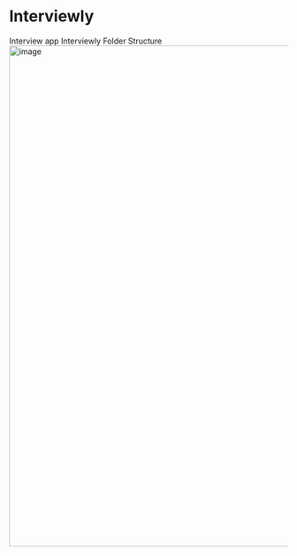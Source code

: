 # Interviewly
Interview app
Interviewly Folder Structure
<img width="669" height="904" alt="image" src="https://github.com/user-attachments/assets/4e1d5435-8e30-4174-9830-4a3c558d7b5b" />
